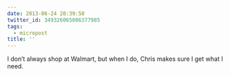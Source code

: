 ```yaml
---
date: 2013-06-24 20:39:58
twitter_id: 349326065086377985
tags:
  - micropost
title: ''
---
```


I don’t always shop at Walmart, but when I do, Chris makes sure I get what I need.
